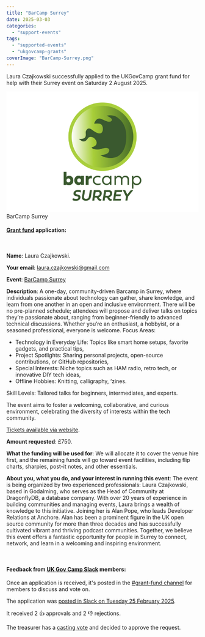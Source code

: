 ```yaml
---
title: "BarCamp Surrey"
date: 2025-03-03
categories:
  - "support-events"
tags:
  - "supported-events"
  - "ukgovcamp-grants"
coverImage: "BarCamp-Surrey.png"
---
```


Laura Czajkowski successfully applied to the UKGovCamp grant fund for help with their Surrey event on Saturday 2 August 2025.

[![BarCamp Surrey logo, which is a green fireball heading right, inside a green circle.](images/BarCamp-Surrey-800x500.png)](https://www.ukgovcamp.com/wp-content/uploads/2025/03/BarCamp-Surrey.png) BarCamp Surrey

#### [Grant fund](https://www.ukgovcamp.com/grants/) application:

 

**Name**: Laura Czajkowski.

**Your email**: [laura.czajkowski@gmail.com](mailto:laura.czajkowski@gmail.com)

**Event**: [BarCamp Surrey](https://barcampsurrey.org/)

**Description**: A one-day, community-driven Barcamp in Surrey, where individuals passionate about technology can gather, share knowledge, and learn from one another in an open and inclusive environment. There will be no pre-planned schedule; attendees will propose and deliver talks on topics they’re passionate about, ranging from beginner-friendly to advanced technical discussions. Whether you’re an enthusiast, a hobbyist, or a seasoned professional, everyone is welcome. Focus Areas:

- Technology in Everyday Life: Topics like smart home setups, favorite gadgets, and practical tips,
- Project Spotlights: Sharing personal projects, open-source contributions, or GitHub repositories,
- Special Interests: Niche topics such as HAM radio, retro tech, or innovative DIY tech ideas,
- Offline Hobbies: Knitting, calligraphy, ‘zines.

Skill Levels: Tailored talks for beginners, intermediates, and experts.

The event aims to foster a welcoming, collaborative, and curious environment, celebrating the diversity of interests within the tech community.

[Tickets available via website](https://barcampsurrey.org/).

**Amount requested**: £750.

**What the funding will be used for**: We will allocate it to cover the venue hire first, and the remaining funds will go toward event facilities, including flip charts, sharpies, post-it notes, and other essentials.

**About you, what you do, and your interest in running this event**: The event is being organized by two experienced professionals: Laura Czajkowski, based in Godalming, who serves as the Head of Community at DragonflyDB, a database company. With over 20 years of experience in building communities and managing events, Laura brings a wealth of knowledge to this initiative. Joining her is Alan Pope, who leads Developer Relations at Anchore. Alan has been a prominent figure in the UK open source community for more than three decades and has successfully cultivated vibrant and thriving podcast communities. Together, we believe this event offers a fantastic opportunity for people in Surrey to connect, network, and learn in a welcoming and inspiring environment.

 

#### Feedback from [UK Gov Camp Slack](https://join.slack.com/t/ukgovcamp/shared_invite/zt-30z3ah4o2-QFW9vHJ69w94ywglIYPXZw) members:

Once an application is received, it's posted in the [#grant-fund channel](https://ukgovcamp.slack.com/archives/C087MH5D84X) for members to discuss and vote on.

The application was [posted in Slack on Tuesday 25 February 2025](https://ukgovcamp.slack.com/archives/C087MH5D84X/p1740499672126299).

It received 2 👍 approvals and 2 👎 rejections.

The treasurer has a [casting vote](https://en.wikipedia.org/wiki/Casting_vote) and decided to approve the request.
